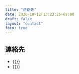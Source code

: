 ```yaml
---
title: "連絡先"
date: 2020-10-12T13:23:25+09:00
draft: false
layout: "contact"
foto: true
---
```


## 連絡先
- {{<contact text="掲示板" href="https://www.hobofoto.net/cgi-bin/cgi/bbs/bbs.html">}}
- {{<contact text="問い合わせフォーム" href="/from.html">}}

